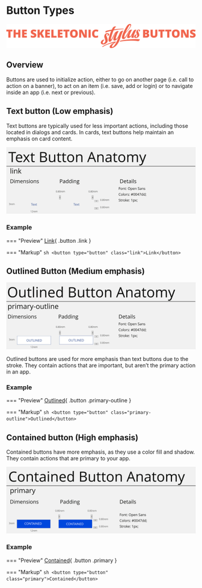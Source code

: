 # Button Types

![Banner representing the Skeletonic Stylus Buttons](../assets/skeletonic-stylus-buttons.svg)

## Overview

Buttons are used to initialize action, either to go on another page (i.e. call to action on a banner), to act on an item (i.e. save, add or login) or to navigate inside an app (i.e. next or previous).

## Text button (Low emphasis)

Text buttons are typically used for less important actions, including those located in dialogs and cards. In cards, text buttons help maintain an emphasis on card content.

![A text variation of the primary button state.](../assets/buttons/button-text.svg)

### Example

=== "Preview"
    [Link](https://skeletonic.io){ .button .link }

=== "Markup"
    ```sh
    <button type="button" class="link">Link</button>
    ```

## Outlined Button (Medium emphasis)

![An outlined variation of the primary button state.](../assets/buttons/button-outlined.svg)

Outlined buttons are used for more emphasis than text buttons due to the stroke. They contain actions that are important, but aren’t the primary action in an app.

### Example

=== "Preview"
    [Outlined](https://skeletonic.io){ .button .primary-outline }

=== "Markup"
    ```sh
    <button type="button" class="primary-outline">Outlined</button>
    ```

## Contained button (High emphasis)

Contained buttons have more emphasis, as they use a color fill and shadow. They contain actions that are primary to your app.

![A contained variation of the primary button state.](../assets/buttons/button-contained.svg)

### Example

=== "Preview"
    [Contained](https://skeletonic.io){ .button .primary }

=== "Markup"
    ```sh
    <button type="button" class="primary">Contained</button>
    ```
